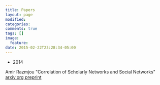 ```yaml
---
title: Papers
layout: page
modified:
categories: 
comments: true
tags: []
image:
  feature:
date: 2015-02-22T23:28:34-05:00
---
```

* 2014

Amir Razmjou "Correlation of Scholarly Networks and Social Networks" [arxiv.org preprint](http://arxiv.org/abs/1411.5245v1)

